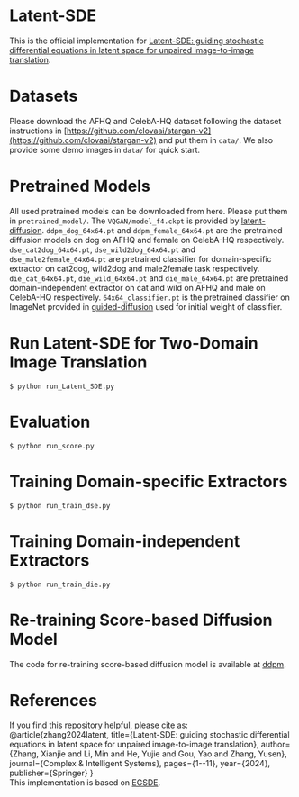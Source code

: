 # Latent-SDE
This is the official implementation for [Latent-SDE: guiding stochastic differential equations in latent space for unpaired image-to-image translation](https://link.springer.com/article/10.1007/s40747-024-01566-1).
# Datasets
Please download the AFHQ and CelebA-HQ dataset following the dataset instructions in [https://github.com/clovaai/stargan-v2](https://github.com/clovaai/stargan-v2) and put them in `data/`. We also provide some demo images in `data/` for quick start.
# Pretrained Models
All used pretrained models can be downloaded from here. Please put them in `pretrained_model/`. The `VQGAN/model_f4.ckpt` is provided by [latent-diffusion]( https://ommer-lab.com/files/latent-diffusion/vq-f4.zip). `ddpm_dog_64x64.pt` and `ddpm_female_64x64.pt` are the pretrained diffusion models on dog on AFHQ and female on CelebA-HQ respectively. `dse_cat2dog_64x64.pt`, `dse_wild2dog_64x64.pt` and `dse_male2female_64x64.pt` are pretrained classifier for domain-specific extractor on cat2dog, wild2dog and male2female task respectively. `die_cat_64x64.pt`, `die_wild_64x64.pt` and `die_male_64x64.pt` are pretrained domain-independent extractor on cat and wild on AFHQ and male on CelebA-HQ respectively. `64x64_classifier.pt` is the pretrained classifier on ImageNet provided in [guided-diffusion](https://github.com/openai/guided-diffusion) used for initial weight of classifier.
# Run Latent-SDE for Two-Domain Image Translation
    $ python run_Latent_SDE.py
# Evaluation
    $ python run_score.py
# Training Domain-specific Extractors
    $ python run_train_dse.py
# Training Domain-independent Extractors
    $ python run_train_die.py
# Re-training Score-based Diffusion Model
The code for re-training score-based diffusion model is available at [ddpm]( https://github.com/zoubohao/DenoisingDiffusionProbabilityModel-ddpm-).
# References
If you find this repository helpful, please cite as:  
        @article{zhang2024latent,
        title={Latent-SDE: guiding stochastic differential equations in latent space for unpaired image-to-image translation},
        author={Zhang, Xianjie and Li, Min and He, Yujie and Gou, Yao and Zhang, Yusen},
        journal={Complex \& Intelligent Systems},
        pages={1--11},
        year={2024},
        publisher={Springer}
        }  
This implementation is based on [EGSDE](https://github.com/ML-GSAI/EGSDE/tree/master).

